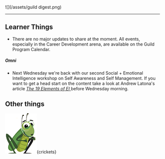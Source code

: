 ![](/assets/guild digest.png)

---

## Learner Things

* There are no major updates to share at the moment. All events, especially in the Career Development arena, are available on the Guild Program Calendar.

##### Omni

* Next Wednesday we're back with our second Social + Emotional Intelligence workshop on Self Awareness and Self Management. If you want to get a head start on the content take a look at Andrew Latona's article [_The 19 Elements of EI_ ](https://medium.com/soft-skill-hacking-emotional-intelligence/the-19-elements-of-ei-fe7242a3df23)before Wednesday morning.   

## Other things

![](/assets/cricket_nobackground.png){crickets}

